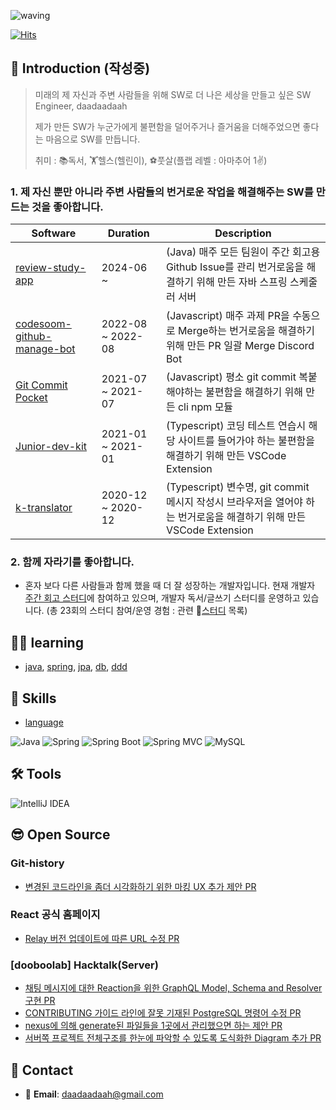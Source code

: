 ![waving](https://capsule-render.vercel.app/api?type=waving&height=200&text=daadaadaah&fontAlign=70&fontAlignY=40&color=timeAuto)

[![Hits](https://hits.seeyoufarm.com/api/count/incr/badge.svg?url=https%3A%2F%2Fgithub.com%2Fdaadaadaah%2Fhit-counter&count_bg=%23FF9400&title_bg=%23212349&icon=&icon_color=%23E7E7E7&title=hits&edge_flat=false)](https://hits.seeyoufarm.com)

## 👋 Introduction (작성중) 
> 미래의 제 자신과 주변 사람들을 위해 SW로 더 나은 세상을 만들고 싶은 SW Engineer, daadaadaah
> 
> 제가 만든 SW가 누군가에게 불편함을 덜어주거나 즐거움을 더해주었으면 좋다는 마음으로 SW를 만듭니다.
>
> 취미 : 📚독서, 🏋️헬스(헬린이), ⚽️풋살(플랩 레벨 : 아마추어 1✌️)

### 1. 제 자신 뿐만 아니라 주변 사람들의 번거로운 작업을 해결해주는 SW를 만드는 것을 좋아합니다.

| Software | Duration | Description |
|----------|-------------|-------------|
| [review-study-app](https://github.com/daadaadaah/review-study-app) | 2024-06 ~ |(Java) 매주 모든 팀원이 주간 회고용 Github Issue를 관리 번거로움을 해결하기 위해 만든 자바 스프링 스케줄러 서버 |
| [codesoom-github-manage-bot](https://github.com/daadaadaah/codesoom-github-manage-bot) | 2022-08 ~ 2022-08 | (Javascript) 매주 과제 PR을 수동으로 Merge하는 번거로움을 해결하기 위해 만든 PR 일괄 Merge Discord Bot |
| [Git Commit Pocket](https://github.com/daadaadaah/daadaadaah/blob/master/git_commit_pocket.md) | 2021-07 ~ 2021-07 | (Javascript) 평소 git commit 복붙해야하는 불편함을 해결하기 위해 만든 cli npm 모듈 |
| [Junior-dev-kit](https://github.com/daadaadaah/daadaadaah/blob/master/junior_dev_kit.md) | 2021-01 ~ 2021-01 | (Typescript) 코딩 테스트 연습시 해당 사이트를 들어가야 하는 불편함을 해결하기 위해 만든 VSCode Extension |
| [k-translator](https://github.com/daadaadaah/daadaadaah/blob/master/k_translator.md) | 2020-12 ~ 2020-12 | (Typescript) 변수명, git commit 메시지 작성시 브라우저을 열어야 하는 번거로움을 해결하기 위해 만든 VSCode Extension |


### 2. 함께 자라기를 좋아합니다.
- 혼자 보다 다른 사람들과 함께 했을 때 더 잘 성장하는 개발자입니다. 현재 개발자 [주간 회고 스터디](https://github.com/daadaadaah/reviewStudy/issues)에 참여하고 있으며, 개발자 독서/글쓰기 스터디를 운영하고 있습니다. (총 23회의 스터디 참여/운영 경험 : 관련 👬[스터디](https://github.com/daadaadaah/my-study) 목록)


## 🏃‍♀️ learning
- [java](https://github.com/daadaadaah/my-java), [spring](https://github.com/daadaadaah/my-spring), [jpa](https://github.com/daadaadaah/my-jpa), [db](https://github.com/daadaadaah/my-db), [ddd](https://github.com/daadaadaah/my-ddd)

## 🔨 Skills
- [language](https://github.com/daadaadaah/my-language)

![Java](https://img.shields.io/badge/-Java-007396?logo=java&logoColor=white)
![Spring](https://img.shields.io/badge/Spring-6DB33F.svg?&flat&logo=Spring&logoColor=white)
![Spring Boot](https://img.shields.io/badge/-Spring%20Boot-6DB33F?logo=spring%20boot&logoColor=white)
![Spring MVC](https://img.shields.io/badge/-Spring%20MVC-6DB33F)
![MySQL](https://img.shields.io/badge/-MySQL-4479A1?logo=mysql&logoColor=white)

## 🛠 Tools

![IntelliJ IDEA](https://img.shields.io/badge/-IntelliJ%20IDEA-FF0000?logo=intellij%20idea&logoColor=white)

## 😎 Open Source
### Git-history
- [변경된 코드라인을 좀더 시각화하기 위한 마킹 UX 추가 제안 PR](https://github.com/pomber/git-history/pull/178)

### React 공식 홈페이지
- [Relay 버전 업데이트에 따른 URL 수정 PR](https://github.com/reactjs/reactjs.org/commit/dab7441b1eb0098823de7b075473dbd15c437723)

### [dooboolab] Hacktalk(Server)
- [채팅 메시지에 대한 Reaction을 위한 GraphQL Model, Schema and Resolver 구현 PR](https://github.com/dooboolab/hackatalk-server/pull/76)
- [CONTRIBUTING 가이드 라인에 잘못 기재된 PostgreSQL 명령어 수정 PR](https://github.com/dooboolab/hackatalk/pull/166)
- [nexus에 의해 generate된 파일들을 1곳에서 관리했으면 하는 제안 PR](https://github.com/dooboolab/hackatalk/pull/171)
- [서버쪽 프로젝트 전체구조를 한눈에 파악할 수 있도록 도식화한 Diagram 추가 PR](https://github.com/dooboolab/hackatalk/pull/285)


## 📨 Contact

- 📧 **Email**: daadaadaah@gmail.com
